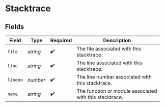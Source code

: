 # Stacktrace


## Fields

| Field                                                   | Type                                                    | Required                                                | Description                                             |
| ------------------------------------------------------- | ------------------------------------------------------- | ------------------------------------------------------- | ------------------------------------------------------- |
| `file`                                                  | *string*                                                | :heavy_check_mark:                                      | The file associated with this stacktrace.               |
| `line`                                                  | *string*                                                | :heavy_check_mark:                                      | The line associated with this stacktrace.               |
| `lineno`                                                | *number*                                                | :heavy_check_mark:                                      | The line number associated with this stacktrace.        |
| `name`                                                  | *string*                                                | :heavy_check_mark:                                      | The function or module associated with this stacktrace. |